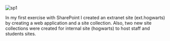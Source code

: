 ![sp1](https://user-images.githubusercontent.com/14170402/39821642-e24adcbc-5365-11e8-9ab0-80fd33c07ec3.gif)

In my first exercise with SharePoint I created an extranet site (ext.hogwarts) by creating a web application and a site collection. 
Also, two new site collections were created for internal site (hogwarts) to host staff and students sites.
